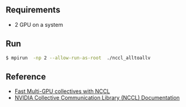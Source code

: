 ## Requirements ##
* 2 GPU on a system

## Run ##
```bash
$ mpirun  -np 2 --allow-run-as-root  ./nccl_alltoallv
```

## Reference ##
* [Fast Multi-GPU collectives with NCCL](https://developer.nvidia.com/blog/fast-multi-gpu-collectives-nccl/)
* [NVIDIA Collective Communication Library (NCCL) Documentation](https://docs.nvidia.com/deeplearning/nccl/user-guide/docs/index.html)
